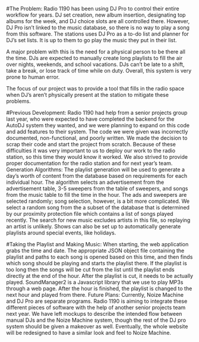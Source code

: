 #The Problem:
Radio 1190 has been using DJ Pro to control their entire workflow for years. DJ set creation, new album insertion, designating top albums for the week, and DJ choice slots are all controlled there. However, DJ Pro isn’t linked to the music database, so there is no way to play a song from this software. The stations uses DJ Pro as a to-do list and planner for DJ’s set lists. It is up to them to go play the music they put in their list.

A major problem with this is the need for a physical person to be there all the time. DJs are expected to manually create long playlists to fill the air over nights, weekends, and school vacations. DJs can’t be late to a shift, take a break, or lose track of time while on duty. Overall, this system is very prone to human error.

The focus of our project was to provide a tool that fills in the radio space when DJ’s aren’t physically present at the station to mitigate these problems. 



#Previous Development:
Radio 1190 had help from a senior projects group last year, who were expected to have completed the backend for the AutoDJ system they wanted, and we were planning to expand on this code and add features to their system. 
The code we were given was incorrectly documented, non-functional, and poorly written. We made the decision to scrap their code and start the project from scratch. Because of these difficulties it was very important to us to deploy our work to the radio station, so this time they would know it worked. We also strived to provide proper documentation for the radio station and for next year’s team.
Generation Algorithms:
	The playlist generation will be used to generate a day’s worth of content from the database based on requirements for each individual hour. The algorithm selects an advertisement from the advertisement table, 3-5 sweepers from the table of sweepers, and songs from the music table to fill the time in the hour. The ads and sweepers are selected randomly; song selection, however, is a bit more complicated. 
We select a random song from the a subset of the database that is determined by our proximity protection file which contains a list of songs played recently. The search for new music excludes artists in this file, so replaying an artist is unlikely. Shows can also be set up to automatically generate playlists around special events, like holidays.


#Taking the Playlist and Making Music:
When starting, the web application grabs the time and date. The appropriate JSON object file containing the playlist and paths to each song is opened based on this time, and then finds which song should be playing and starts the playlist there. If the playlist is too long then the songs will be cut from the list until the playlist ends directly at the end of the hour.
After the playlist is cut, it needs to be actually played. SoundManager2 is a Javascript library that we use to play MP3s through a web page. After the hour is finished, the playlist is changed to the next hour and played from there.
Future Plans:
Currently, Noize Machine and DJ Pro are separate programs. Radio 1190 is aiming to integrate these different pieces of software with the help of another senior projects team next year. We have left mockups to describe the intended flow between manual DJs and the Noize Machine system, though the rest of the DJ pro system should be given a makeover as well. Eventually, the whole website will be redesigned to have a similar look and feel to Noize Machine. 



